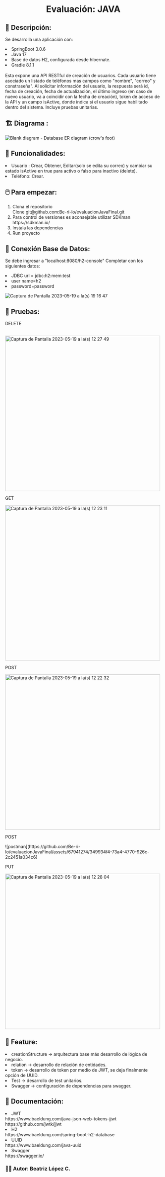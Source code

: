 <h1 align="center"> Evaluación: JAVA </h1>



## 📓 Descripción:
Se desarrolla una aplicación con:
  <li>SpringBoot 3.0.6</li>
  <li>Java 17</li>
  <li>Base de datos H2, configurada desde hibernate.</li>
  <li>Gradle 8.1.1</li>
 <br> 
Esta expone una API RESTful de creación de usuarios.
Cada usuario tiene asociado un listado de teléfonos mas campos como "nombre", "correo" y constraseña".
Al solicitar información del usuario, la respuesta será id, fecha de creación, fecha de actualización, 
el último ingreso (en caso de nuevo usuario, va a coincidir con la
fecha de creación), token de acceso de la API y un campo isActive, 
donde indica si el usuario sigue habilitado dentro del sistema.
Incluye pruebas unitarias.

## 🏗️ Diagrama :

![Blank diagram - Database ER diagram (crow's foot)](https://github.com/Be-ri-lo/evaluacionJavaFinal/assets/67941274/a9ab1dd2-3ca5-4317-b051-d007e9aff966)

## :hammer: Funcionalidades:
<li>Usuario : Crear, Obtener, Editar(solo se edita su correo) y cambiar su estado isActive en true para activo o falso para inactivo (delete).
<li>Teléfono: Crear.</li>

## 🖱️ Para empezar:
<ol>
  <li> Clona el repositorio </li>
  Clone git@github.com:Be-ri-lo/evaluacionJavaFinal.git
  <li>Para control de versiones es aconsejable utilizar SDKman</li>
  https://sdkman.io/
  <li>Instala las dependencias</li>
  <li>Run proyecto</li>
</ol>

## 🔡 Conexión Base de Datos:
Se debe ingresar a "localhost:8080/h2-console"
Completar con los siguientes datos: 
<li> JDBC url = jdbc:h2:mem:test </li>
<li> user name=h2 </li>
<li> password=password </li>

![Captura de Pantalla 2023-05-19 a la(s) 19 16 47](https://github.com/Be-ri-lo/evaluacionJavaFinal/assets/67941274/50b5c107-2440-4344-9a34-c39873b3596e)


## 🧪 Pruebas:

<p>DELETE</p>
<br>
<img width="500" alt="Captura de Pantalla 2023-05-19 a la(s) 12 27 49" src="https://github.com/Be-ri-lo/evaluacionJavaFinal/assets/67941274/cee4e98c-43e3-48f8-b581-e52c55d0e40a">
<br>
<p>GET</p>
<img width="500" alt="Captura de Pantalla 2023-05-19 a la(s) 12 23 11" src="https://github.com/Be-ri-lo/evaluacionJavaFinal/assets/67941274/15fb4984-74d1-475d-b1ff-f713859b50ee">
<br>
<p>POST</p>
<img width="500" alt="Captura de Pantalla 2023-05-19 a la(s) 12 22 32" src="https://github.com/Be-ri-lo/evaluacionJavaFinal/assets/67941274/9f0e56ee-6846-4c55-ab4d-1f1cd836467a">
<br>
<p>POST</p>
![postman](https://github.com/Be-ri-lo/evaluacionJavaFinal/assets/67941274/349934f4-73a4-4770-926c-2c2451a034c6)
<br>
<p>PUT</p>
<img width="500" alt="Captura de Pantalla 2023-05-19 a la(s) 12 28 04" src="https://github.com/Be-ri-lo/evaluacionJavaFinal/assets/67941274/d4fd9055-d488-4663-a74d-075c2f7188f5">

## 💼 Feature:
<li>creationStructure -> arquitectura base más desarrollo de lógica de negocio.</li>
<li>relation -> desarrollo de relación de entidades.</li>
<li>token -> desarrollo de token por medio de JWT, se deja finalmente opción de UUID.</li>
<li>Test -> desarrollo de test unitarios.</li>
<li>Swagger -> configuración de dependencias para swagger.</li>

## 📃 Documentación:
  <li>JWT</li>
https://www.baeldung.com/java-json-web-tokens-jjwt
https://github.com/jwtk/jjwt

  <li>H2</li>
https://www.baeldung.com/spring-boot-h2-database

  <li>UUID</li>
https://www.baeldung.com/java-uuid

  <li>Swagger</li>
https://swagger.io/

### 🧑‍🚀 Autor: Beatriz López C.




